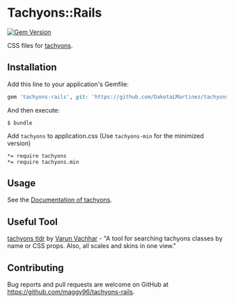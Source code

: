 # Tachyons::Rails
[![Gem Version](https://badge.fury.io/rb/tachyons-rails.svg)](http://badge.fury.io/rb/tachyons-rails)

CSS files for [tachyons](http://tachyons.io).

## Installation

Add this line to your application's Gemfile:

```ruby
gem 'tachyons-rails', git: 'https://github.com/DakotaLMartinez/tachyons-rails'
```

And then execute:

    $ bundle

Add `tachyons` to application.css (Use `tachyons-min` for the minimized version)

```
*= require tachyons
*= require tachyons.min
```

## Usage

See the [Documentation of tachyons](http://tachyons.io/docs/).

## Useful Tool

[tachyons tldr](https://tachyons-tldr.now.sh/#/classes) by [Varun Vachhar](https://twitter.com/winkerVSbecks) - "A tool for searching tachyons classes by name or CSS props. Also, all scales and skins in one view."

## Contributing

Bug reports and pull requests are welcome on GitHub at https://github.com/maggy96/tachyons-rails.
